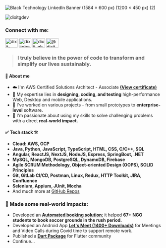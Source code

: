![Black Technology LinkedIn Banner (1584 × 600 px) (1200 × 450 px) (2)](https://github.com/DixitGdev/DixitGDev/assets/51261247/2046fe72-b333-451e-936d-4e8c1b6d5967)

<p align="left"> <img src="https://komarev.com/ghpvc/?username=dixitgdev&label=Profile%20views&color=0e75b6&style=flat" alt="dixitgdev" /> </p>
<h3 align="left">Connect with me:</h3>
<p align="left">
<a href="https://linkedin.com/in/dixit-ghodadara" target="blank"><img align="center" src="https://raw.githubusercontent.com/rahuldkjain/github-profile-readme-generator/master/src/images/icons/Social/linked-in-alt.svg" alt="dixit-ghodadara" height="30" width="40" /></a>
<a href="https://twitter.com/dixitghodadara" target="blank"><img align="center" src="https://raw.githubusercontent.com/rahuldkjain/github-profile-readme-generator/master/src/images/icons/Social/twitter.svg" alt="dixitghodadara" height="30" width="40" /></a>
<a href="https://instagram.com/dixit_ghodadara" target="blank"><img align="center" src="https://raw.githubusercontent.com/rahuldkjain/github-profile-readme-generator/master/src/images/icons/Social/instagram.svg" alt="dixit_ghodadara" height="30" width="40" /></a>
<a href="https://medium.com/@dixitghodadara20" target="blank"><img align="center" src="https://raw.githubusercontent.com/rahuldkjain/github-profile-readme-generator/master/src/images/icons/Social/medium.svg" alt="@dixitghodadara20" height="30" width="40" /></a>
</p>

> ### **I truly believe in the power of code to transform and simplify our lives sustainably.**

#### 👤 About me
- ☁️ I'm AWS Certified Solutions Architect - Associate [**(View certificate)**](https://www.credly.com/badges/dda467f0-4405-4ce1-b814-4bc670f4770b)
- 🔬 My expertise lies in **designing, coding, and testing** high-performance Web, Desktop and mobile applications.
- 🦾 I've worked on various projects - from small prototypes to **enterprise-level** software.
- 🚀 I'm passionate about using my skills to solve challenging problems with a direct **real-world impact.**
  
#### ✅ Tech stack ⚒️
- **Cloud: AWS, GCP**
- **Java, Python, JavaScript, TypeScript, HTML, CSS, C/C++, SQL**
- **Angular, ReactJS, NextJS, NodeJS, Express, SpringBoot, .NET**
- **MySQL, MongoDB, PostgreSQL, DynamoDB, Firebase**
- **Agile SCRUM Methodology, Object-oriented Design (OOPS), SOLID Principles**
- **Git, GitLab CI/CD, Postman, Linux, Redux, HTTP Toolkit, JIRA, Confluence**
- **Selenium, Appium, JUnit, Mocha**
- And much more at [GitHub Repos](https://github.com/DixitGdev?tab=repositories)

### 🫴 Made some real-world Impacts:
- Developed an [**Automated booking solution**](https://github.com/DixitGdev/Soccer-Booking-Automation-SIA-Singapore); it helped **67+ NGO students to book soccer grounds in the rush period.**
- Developed an Android App [**Let's Meet (1400+ Downloads)**](https://play.google.com/store/apps/details?id=lets.meet.video) for Meetings and Video Calls during Covid time to support remote work.
- Published a [**Dart Package**](https://github.com/DixitGdev/badge-level) for Flutter community
- Continue...
